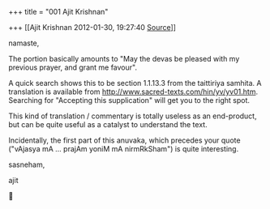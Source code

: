 +++
title = "001 Ajit Krishnan"

+++
[[Ajit Krishnan	2012-01-30, 19:27:40 [Source](https://groups.google.com/g/samskrita/c/2iAps1-EqO0)]]



namaste,

  

The portion basically amounts to "May the devas be pleased with my previous prayer, and grant me favour".

  

A quick search shows this to be section 1.1.13.3 from the taittiriya samhita. A translation is available from
<http://www.sacred-texts.com/hin/yv/yv01.htm>. Searching for "Accepting this supplication" will get you to the right spot.

  

This kind of translation / commentary is totally useless as an end-product, but can be quite useful as a catalyst to understand the text.

  

Incidentally, the first part of this anuvaka, which precedes your quote ("vAjasya mA ... prajAm yoniM mA nirmRkSham") is quite interesting. 



sasneham,

  

 ajit




